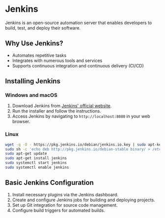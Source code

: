 # Jenkins

Jenkins is an open-source automation server that enables developers to build, test, and deploy their software.

## Why Use Jenkins?

- Automates repetitive tasks
- Integrates with numerous tools and services
- Supports continuous integration and continuous delivery (CI/CD)

## Installing Jenkins

### Windows and macOS

1. Download Jenkins from [Jenkins' official website](https://www.jenkins.io/download/).
2. Run the installer and follow the instructions.
3. Access Jenkins by navigating to `http://localhost:8080` in your web browser.

### Linux

```bash
wget -q -O - https://pkg.jenkins.io/debian/jenkins.io.key | sudo apt-key add -
sudo sh -c 'echo deb http://pkg.jenkins.io/debian-stable binary/ > /etc/apt/sources.list.d/jenkins.list'
sudo apt-get update
sudo apt-get install jenkins
sudo systemctl start jenkins
sudo systemctl enable jenkins
```

## Basic Jenkins Configuration

1. Install necessary plugins via the Jenkins dashboard.
2. Create and configure Jenkins jobs for building and deploying projects.
3. Set up Git integration for source code management.
4. Configure build triggers for automated builds.

